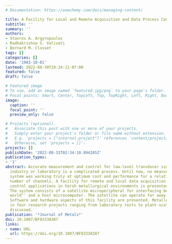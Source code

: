 ```yaml
---
# Documentation: https://wowchemy.com/docs/managing-content/

title: A Facility for Local and Remote Acquisition and Data Process Control in Metallurgy
subtitle: ''
summary: ''
authors:
- Stavros A. Argyropoulos
- Radhakrishna S. Valiveti
- Bernard M. Closset
tags: []
categories: []
date: '1983-10-01'
lastmod: 2022-08-30T19:34:11-07:00
featured: false
draft: false

# Featured image
# To use, add an image named `featured.jpg/png` to your page's folder.
# Focal points: Smart, Center, TopLeft, Top, TopRight, Left, Right, BottomLeft, Bottom, BottomRight.
image:
  caption: ''
  focal_point: ''
  preview_only: false

# Projects (optional).
#   Associate this post with one or more of your projects.
#   Simply enter your project's folder or file name without extension.
#   E.g. `projects = ["internal-project"]` references `content/project/deep-learning/index.md`.
#   Otherwise, set `projects = []`.
projects: []
publishDate: '2022-08-31T02:34:10.894285Z'
publication_types:
- '2'
abstract: Accurate measurement and control for low-level transducer signals in metallurgical
  industry or laboratory is a complicated process. Until now, no measurement and control
  system was working truly at optimum cost and performance for a relatively small
  number of channels. A facility for remote and local data acquisition and process
  control applications in harsh metallurgical environments is presented in this paper.
  The system consists of a satellite microperipheral for interfacing between the ``real
  world'' and a host microcomputer. The satellite can operate far away from the host.
  Software and hardware aspects of this facility are presented. Metallurgical applications
  in four research projects ranging from laboratory tests to plant-scale tests are
  discussed.
publication: '*Journal of Metals*'
doi: 10.1007/BF03338387
links:
- name: URL
  url: https://doi.org/10.1007/BF03338387
---
```

